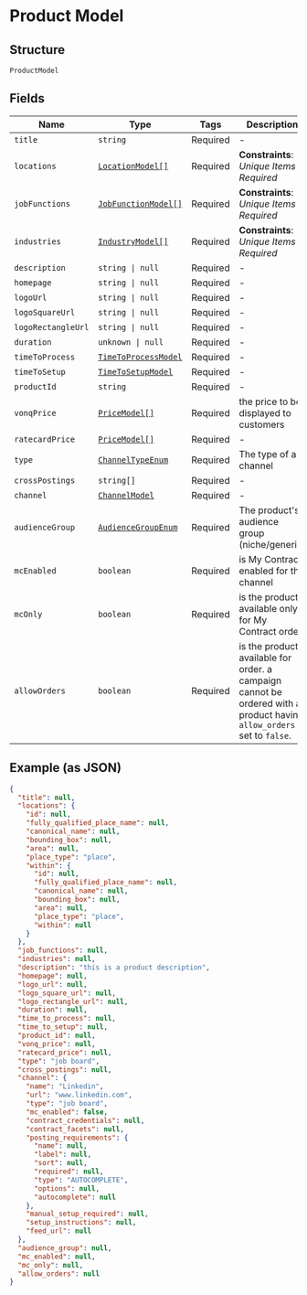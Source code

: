 
# Product Model

## Structure

`ProductModel`

## Fields

| Name | Type | Tags | Description |
|  --- | --- | --- | --- |
| `title` | `string` | Required | - |
| `locations` | [`LocationModel[]`](../../doc/models/location-model.md) | Required | **Constraints**: *Unique Items Required* |
| `jobFunctions` | [`JobFunctionModel[]`](../../doc/models/job-function-model.md) | Required | **Constraints**: *Unique Items Required* |
| `industries` | [`IndustryModel[]`](../../doc/models/industry-model.md) | Required | **Constraints**: *Unique Items Required* |
| `description` | `string \| null` | Required | - |
| `homepage` | `string \| null` | Required | - |
| `logoUrl` | `string \| null` | Required | - |
| `logoSquareUrl` | `string \| null` | Required | - |
| `logoRectangleUrl` | `string \| null` | Required | - |
| `duration` | `unknown \| null` | Required | - |
| `timeToProcess` | [`TimeToProcessModel`](../../doc/models/time-to-process-model.md) | Required | - |
| `timeToSetup` | [`TimeToSetupModel`](../../doc/models/time-to-setup-model.md) | Required | - |
| `productId` | `string` | Required | - |
| `vonqPrice` | [`PriceModel[]`](../../doc/models/price-model.md) | Required | the price to be displayed to customers |
| `ratecardPrice` | [`PriceModel[]`](../../doc/models/price-model.md) | Required | - |
| `type` | [`ChannelTypeEnum`](../../doc/models/channel-type-enum.md) | Required | The type of a channel |
| `crossPostings` | `string[]` | Required | - |
| `channel` | [`ChannelModel`](../../doc/models/channel-model.md) | Required | - |
| `audienceGroup` | [`AudienceGroupEnum`](../../doc/models/audience-group-enum.md) | Required | The product's audience group (niche/generic) |
| `mcEnabled` | `boolean` | Required | is My Contract enabled for the channel |
| `mcOnly` | `boolean` | Required | is the product available only for My Contract order |
| `allowOrders` | `boolean` | Required | is the product available for order. a campaign cannot be ordered with a product having `allow_orders` set to `false`. |

## Example (as JSON)

```json
{
  "title": null,
  "locations": {
    "id": null,
    "fully_qualified_place_name": null,
    "canonical_name": null,
    "bounding_box": null,
    "area": null,
    "place_type": "place",
    "within": {
      "id": null,
      "fully_qualified_place_name": null,
      "canonical_name": null,
      "bounding_box": null,
      "area": null,
      "place_type": "place",
      "within": null
    }
  },
  "job_functions": null,
  "industries": null,
  "description": "this is a product description",
  "homepage": null,
  "logo_url": null,
  "logo_square_url": null,
  "logo_rectangle_url": null,
  "duration": null,
  "time_to_process": null,
  "time_to_setup": null,
  "product_id": null,
  "vonq_price": null,
  "ratecard_price": null,
  "type": "job board",
  "cross_postings": null,
  "channel": {
    "name": "Linkedin",
    "url": "www.linkedin.com",
    "type": "job board",
    "mc_enabled": false,
    "contract_credentials": null,
    "contract_facets": null,
    "posting_requirements": {
      "name": null,
      "label": null,
      "sort": null,
      "required": null,
      "type": "AUTOCOMPLETE",
      "options": null,
      "autocomplete": null
    },
    "manual_setup_required": null,
    "setup_instructions": null,
    "feed_url": null
  },
  "audience_group": null,
  "mc_enabled": null,
  "mc_only": null,
  "allow_orders": null
}
```

